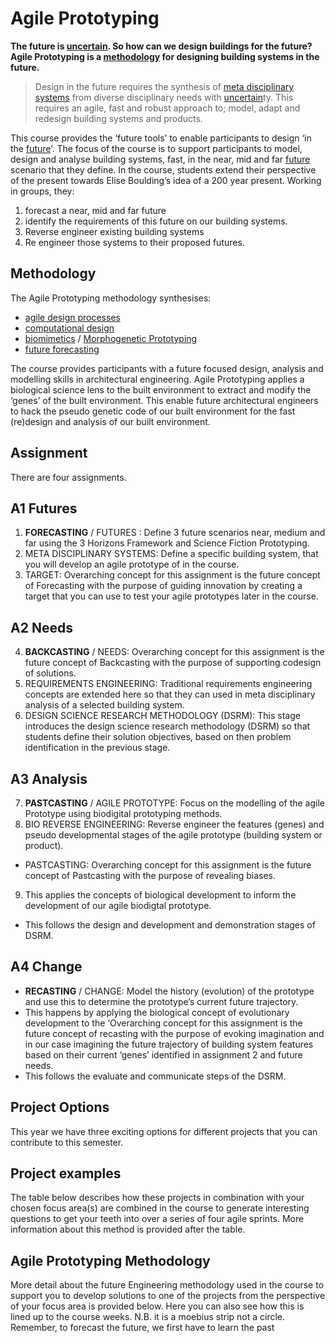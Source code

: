 # Agile Prototyping

**The future is [uncertain]. So how can we design buildings for the future? Agile Prototyping is a [methodology] for designing building systems in the future.**


>Design in the future requires the synthesis of [meta disciplinary systems] from diverse disciplinary needs with [uncertain]ty.  This requires an agile, fast and robust approach to; model, adapt and redesign building systems and products.

This course provides the ‘future tools’ to enable participants to design ‘in the [future]’. The focus of the course is to support participants to model, design and analyse building systems, fast, in the near, mid and far [future] scenario that they define. In the course, students extend their perspective of the present towards Elise Boulding’s idea of a 200 year present. Working in groups, they:

1. forecast a near, mid and far future
2. identify the requirements of this future on our building systems.
3. Reverse engineer existing building systems
4. Re engineer those systems to their proposed futures.

## Methodology
The Agile Prototyping methodology synthesises:
- [agile design processes](Concepts/Agile) 
- [computational design](Concepts/ComputationalDesign)
- [biomimetics](Concepts/Biomimetics) / [Morphogenetic Prototyping](Concepts/MorphogeneticPrototyping)
- [future forecasting](Concepts/Futures)

The course provides participants with a future focused design, analysis and modelling skills in architectural engineering. Agile Prototyping applies a biological science lens to the built environment to extract and modify the ‘genes’ of the built environment. This enable future architectural engineers to hack the pseudo genetic code of our built environment for the fast (re)design and analysis of our built environment.


## Assignment
There are four assignments.

## A1 Futures
1. **FORECASTING** / FUTURES : Define 3 future scenarios near, medium and far using the 3 Horizons Framework and Science Fiction Prototyping.
2. META DISCIPLINARY SYSTEMS: Define a specific building system, that you will develop an agile prototype of in the course.
3. TARGET: Overarching concept for this assignment is the future concept of Forecasting with the purpose of guiding innovation by creating a target that you can use to test your agile prototypes later in the course.

## A2 Needs
4. **BACKCASTING** / NEEDS: Overarching concept for this assignment is the future concept of Backcasting with the purpose of supporting codesign of solutions.
5. REQUIREMENTS ENGINEERING: Traditional requirements engineering concepts are extended here so that they can used in meta disciplinary analysis of a selected building system.
6. DESIGN SCIENCE RESEARCH METHODOLOGY (DSRM): This stage introduces the design science research methodology (DSRM) so that students define their solution objectives, based on then problem identification in the previous stage.

## A3 Analysis
7. **PASTCASTING** / AGILE PROTOTYPE: Focus on the modelling of the agile Prototype using biodigital prototyping methods.
8. BIO REVERSE ENGINEERING: Reverse engineer the features (genes) and pseudo developmental stages of the agile prototype (building system or product).
- PASTCASTING: Overarching concept for this assignment is the future concept of Pastcasting with the purpose of revealing biases.
9. This applies the concepts of biological development to inform the development of our agile biodigtal prototype.
- This follows the design and development and demonstration stages of DSRM.

## A4 Change
- **RECASTING** / CHANGE:  Model the history (evolution) of the prototype and use this to determine the prototype’s current future trajectory.
- This happens by applying the biological concept of evolutionary development to the
‘Overarching concept for this assignment is the future concept of recasting with the purpose of evoking imagination and in our case imagining the future trajectory of building system features based on their current ‘genes’ identified in assignment 2 and future needs.
- This follows the evaluate and communicate steps of the DSRM.

## Project Options
This year we have three exciting options for different projects that you can contribute to this semester.

## Project examples
The table below describes how these projects in combination with your chosen focus area(s) are combined in the course to generate interesting questions to get your teeth into over a series of four agile sprints. More information about this method is provided after the table.

## Agile Prototyping Methodology
More detail about the future Engineering methodology used in the course to support you to develop solutions to one of the projects from the perspective of your focus area is provided below. Here you can also see how this is lined up to the course weeks. N.B. it is a moebius strip not a circle. Remember, to forecast the future, we first have to learn the past

<!-- link -->
[meta disciplinary systems]: Agile-Prototyping/Concepts/MetaDisciplinary
[uncertain]: Agile-Prototyping/Concepts/Futures
[future]: Agile-Prototyping/Concepts/Futures
[methodology]: Agile-Prototyping/Methodology
